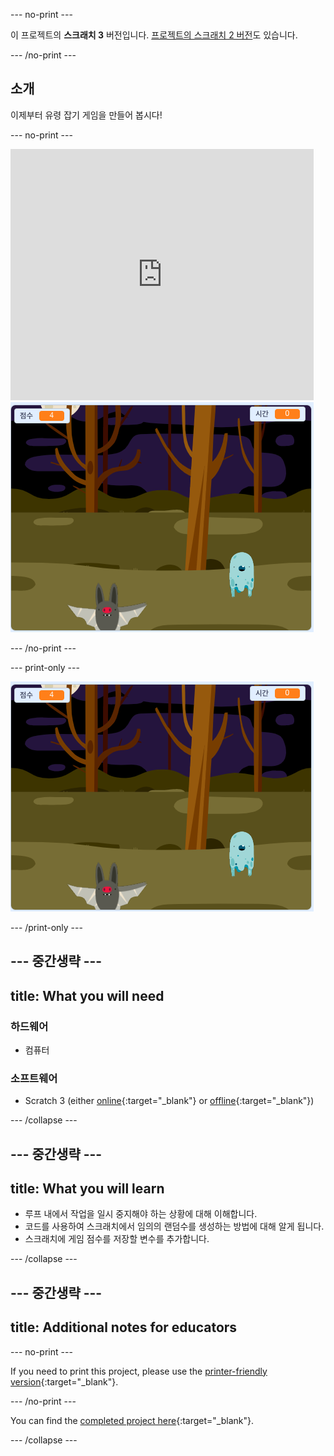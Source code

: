 \--- no-print \---

이 프로젝트의 **스크래치 3** 버전입니다. [프로젝트의 스크래치 2 버전](https://projects.raspberrypi.org/en/projects/ghostbusters-scratch2)도 있습니다.

\--- /no-print \---

## 소개

이제부터 유령 잡기 게임을 만들어 봅시다!

\--- no-print \---

<div class="scratch-preview">
  <iframe allowtransparency="true" width="485" height="402" src="https://scratch.mit.edu/projects/embed/276874679/?autostart=false" frameborder="0" scrolling="no"></iframe>
  <img src="images/showcase-static.png">
</div>

\--- /no-print \---

\--- print-only \---

![쇼케이스](images/showcase-static.png)

\--- /print-only \---

## \--- 중간생략 \---

## title: What you will need

### 하드웨어

- 컴퓨터

### 소프트웨어

- Scratch 3 (either [online](https://rpf.io/scratchon){:target="_blank"} or [offline](https://rpf.io/scratchoff){:target="_blank"})

\--- /collapse \---

## \--- 중간생략 \---

## title: What you will learn

- 루프 내에서 작업을 일시 중지해야 하는 상황에 대해 이해합니다.
- 코드를 사용하여 스크래치에서 임의의 랜덤수를 생성하는 방법에 대해 알게 됩니다.
- 스크래치에 게임 점수를 저장할 변수를 추가합니다.

\--- /collapse \---

## \--- 중간생략 \---

## title: Additional notes for educators

\--- no-print \---

If you need to print this project, please use the [printer-friendly version](https://projects.raspberrypi.org/en/projects/ghostbusters/print){:target="_blank"}.

\--- /no-print \---

You can find the [completed project here](https://rpf.io/p/en/ghostbusters-get){:target="_blank"}.

\--- /collapse \---